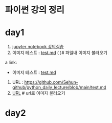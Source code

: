 # 파이썬 강의 정리

# day1

1. [jupyter notebook 강의실습](1-01JupyterNotebook.ipynb)
2. 이미지 테스트 : [test.md](test.md) (     )# 파일내 이미지 불러오기

a link:
 - 이미지 테스트 : <a href='test.md'>test.md</a>

1. URL : https://github.com/Sehun-github/python_daily_lecture/blob/main/test.md
2. [URL](https://github.com/Sehun-github/python_daily_lecture/blob/main/test.md)   # url로 이미지 불러오기


# day2

